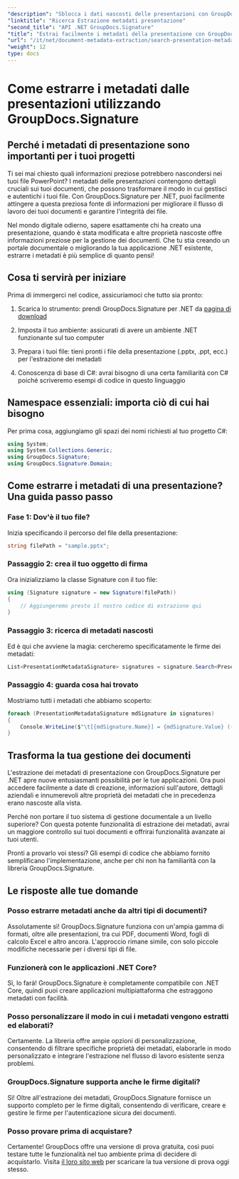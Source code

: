 ```yaml
---
"description": "Sblocca i dati nascosti delle presentazioni con GroupDocs.Signature per .NET. Scopri come estrarre e utilizzare i metadati per semplificare il tuo sistema di gestione dei documenti."
"linktitle": "Ricerca Estrazione metadati presentazione"
"second_title": "API .NET GroupDocs.Signature"
"title": "Estrai facilmente i metadati della presentazione con GroupDocs.Signature"
"url": "/it/net/document-metadata-extraction/search-presentation-metadata-extraction/"
"weight": 12
type: docs
---
```

# Come estrarre i metadati dalle presentazioni utilizzando GroupDocs.Signature

## Perché i metadati di presentazione sono importanti per i tuoi progetti

Ti sei mai chiesto quali informazioni preziose potrebbero nascondersi nei tuoi file PowerPoint? I metadati delle presentazioni contengono dettagli cruciali sui tuoi documenti, che possono trasformare il modo in cui gestisci e autentichi i tuoi file. Con GroupDocs.Signature per .NET, puoi facilmente attingere a questa preziosa fonte di informazioni per migliorare il flusso di lavoro dei tuoi documenti e garantire l'integrità dei file.

Nel mondo digitale odierno, sapere esattamente chi ha creato una presentazione, quando è stata modificata e altre proprietà nascoste offre informazioni preziose per la gestione dei documenti. Che tu stia creando un portale documentale o migliorando la tua applicazione .NET esistente, estrarre i metadati è più semplice di quanto pensi!

## Cosa ti servirà per iniziare

Prima di immergerci nel codice, assicuriamoci che tutto sia pronto:

1. Scarica lo strumento: prendi GroupDocs.Signature per .NET da [pagina di download](https://releases.groupdocs.com/signature/net/)
   
2. Imposta il tuo ambiente: assicurati di avere un ambiente .NET funzionante sul tuo computer
   
3. Prepara i tuoi file: tieni pronti i file della presentazione (.pptx, .ppt, ecc.) per l'estrazione dei metadati
   
4. Conoscenza di base di C#: avrai bisogno di una certa familiarità con C# poiché scriveremo esempi di codice in questo linguaggio

## Namespace essenziali: importa ciò di cui hai bisogno

Per prima cosa, aggiungiamo gli spazi dei nomi richiesti al tuo progetto C#:

```csharp
using System;
using System.Collections.Generic;
using GroupDocs.Signature;
using GroupDocs.Signature.Domain;
```

## Come estrarre i metadati di una presentazione? Una guida passo passo

### Fase 1: Dov'è il tuo file?

Inizia specificando il percorso del file della presentazione:

```csharp
string filePath = "sample.pptx";
```

### Passaggio 2: crea il tuo oggetto di firma

Ora inizializziamo la classe Signature con il tuo file:

```csharp
using (Signature signature = new Signature(filePath))
{
    // Aggiungeremo presto il nostro codice di estrazione qui
}
```

### Passaggio 3: ricerca di metadati nascosti

Ed è qui che avviene la magia: cercheremo specificatamente le firme dei metadati:

```csharp
List<PresentationMetadataSignature> signatures = signature.Search<PresentationMetadataSignature>(SignatureType.Metadata);
```

### Passaggio 4: guarda cosa hai trovato

Mostriamo tutti i metadati che abbiamo scoperto:

```csharp
foreach (PresentationMetadataSignature mdSignature in signatures)
{
    Console.WriteLine($"\t[{mdSignature.Name}] = {mdSignature.Value} ({mdSignature.Type})");
}
```

## Trasforma la tua gestione dei documenti

L'estrazione dei metadati di presentazione con GroupDocs.Signature per .NET apre nuove entusiasmanti possibilità per le tue applicazioni. Ora puoi accedere facilmente a date di creazione, informazioni sull'autore, dettagli aziendali e innumerevoli altre proprietà dei metadati che in precedenza erano nascoste alla vista.

Perché non portare il tuo sistema di gestione documentale a un livello superiore? Con questa potente funzionalità di estrazione dei metadati, avrai un maggiore controllo sui tuoi documenti e offrirai funzionalità avanzate ai tuoi utenti.

Pronti a provarlo voi stessi? Gli esempi di codice che abbiamo fornito semplificano l'implementazione, anche per chi non ha familiarità con la libreria GroupDocs.Signature.

## Le risposte alle tue domande

### Posso estrarre metadati anche da altri tipi di documenti?

Assolutamente sì! GroupDocs.Signature funziona con un'ampia gamma di formati, oltre alle presentazioni, tra cui PDF, documenti Word, fogli di calcolo Excel e altro ancora. L'approccio rimane simile, con solo piccole modifiche necessarie per i diversi tipi di file.

### Funzionerà con le applicazioni .NET Core?

Sì, lo farà! GroupDocs.Signature è completamente compatibile con .NET Core, quindi puoi creare applicazioni multipiattaforma che estraggono metadati con facilità.

### Posso personalizzare il modo in cui i metadati vengono estratti ed elaborati?

Certamente. La libreria offre ampie opzioni di personalizzazione, consentendo di filtrare specifiche proprietà dei metadati, elaborarle in modo personalizzato e integrare l'estrazione nel flusso di lavoro esistente senza problemi.

### GroupDocs.Signature supporta anche le firme digitali?

Sì! Oltre all'estrazione dei metadati, GroupDocs.Signature fornisce un supporto completo per le firme digitali, consentendo di verificare, creare e gestire le firme per l'autenticazione sicura dei documenti.

### Posso provare prima di acquistare?

Certamente! GroupDocs offre una versione di prova gratuita, così puoi testare tutte le funzionalità nel tuo ambiente prima di decidere di acquistarlo. Visita [il loro sito web](https://releases.groupdocs.com/) per scaricare la tua versione di prova oggi stesso.